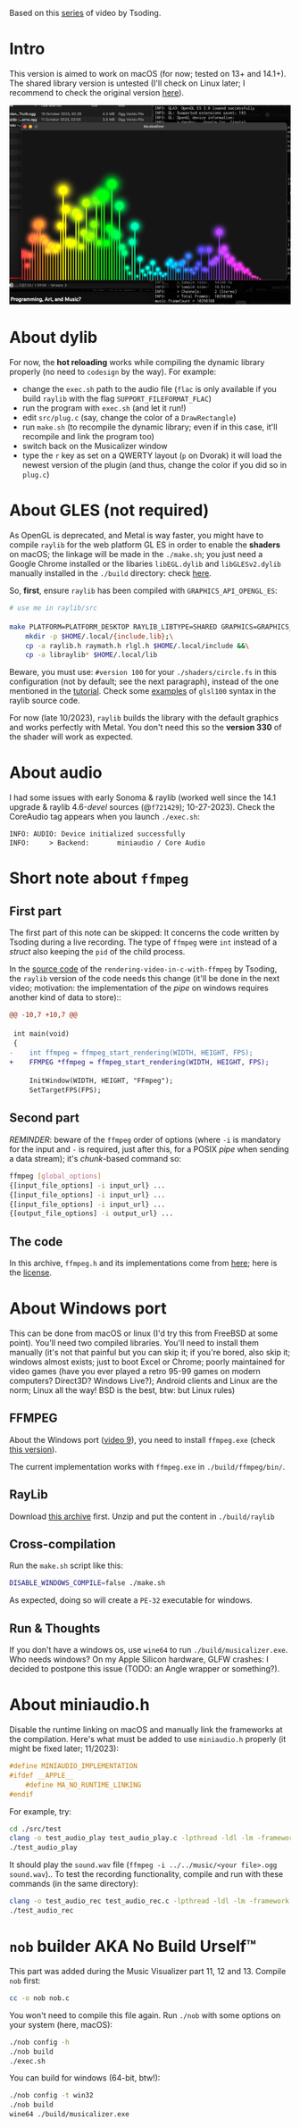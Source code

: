 Based on this [series](https://www.youtube.com/playlist?list=PLpM-Dvs8t0Vak1rrE2NJn8XYEJ5M7-BqT
)
of video by Tsoding.

Intro
=====

This version is aimed to work on macOS (for now; tested on 13+ and 14.1+).
The shared library version is untested (I'll check on Linux later; I recommend
to check the original version [here](https://github.com/tsoding/musializer)).

![Example of display](./resources/images/musicalizer_by_tsoding_macos_version.png "Example of display (WIP)")

About dylib
===========

For now, the **hot reloading** works while compiling the dynamic library
properly (no need to `codesign` by the way). For example:
- change the `exec.sh` path to the audio file (`flac` is only available if
you build `raylib` with the flag `SUPPORT_FILEFORMAT_FLAC`)
- run the program with `exec.sh` (and let it run!)
- edit `src/plug.c` (say, change the color of a `DrawRectangle`) 
- run `make.sh` (to recompile the dynamic library; even if in this case,
  it'll recompile and link the program too)
- switch back on the Musicalizer window
- type the `r` key as set on a QWERTY layout (`p` on Dvorak)
it will load the newest version of the plugin (and thus, change the color if
you did so in `plug.c`)

About GLES (not required)
=========================

As OpenGL is deprecated, and Metal is way faster, you might have to compile
`raylib` for the web platform GL ES in order to enable the **shaders** on macOS;
the linkage will be made in the `./make.sh`; you just need a Google Chrome
installed or the libaries `libEGL.dylib` and `libGLESv2.dylib` manually
installed in the `./build` directory: check
[here](https://github.com/grplyler/raylib-articles#3-quickstart-short-version-using-angle-from-your-browser).

So, **first**, ensure `raylib` has been compiled with `GRAPHICS_API_OPENGL_ES`:

```sh
# use me in raylib/src

make PLATFORM=PLATFORM_DESKTOP RAYLIB_LIBTYPE=SHARED GRAPHICS=GRAPHICS_API_OPENGL_ES && \
    mkdir -p $HOME/.local/{include,lib};\
    cp -a raylib.h raymath.h rlgl.h $HOME/.local/include &&\
    cp -a libraylib* $HOME/.local/lib
```

Beware, you must use: `#version 100` for your `./shaders/circle.fs` in this
configuration (not by default; see the next paragraph),
instead of the one mentioned in the
[tutorial](https://www.youtube.com/watch?v=1pqIg-Ug7bU&list=PLpM-Dvs8t0Vak1rrE2NJn8XYEJ5M7-BqT&index=7).
Check some [examples](https://github.com/raysan5/raylib/blob/master/examples/shaders/resources/shaders/glsl100/bloom.fs)
of `glsl100` syntax in the raylib source code.

For now (late 10/2023), `raylib` builds the library with the default
graphics and works perfectly with Metal. You don't need this so the
**version 330** of the shader will work as expected.

About audio
===========

I had some issues with early Sonoma & raylib (worked well since the 14.1 upgrade
& raylib 4.6-*devel* sources (@`f721429`); 10-27-2023). Check the CoreAudio tag
appears when you launch `./exec.sh`:

```
INFO: AUDIO: Device initialized successfully
INFO:     > Backend:       miniaudio / Core Audio
```

Short note about `ffmpeg`
=========================

First part
----------

The first part of this note can be skipped: It concerns the code written by Tsoding
during a live recording. The type of `ffmpeg` were `int` instead
of a *struct* also keeping the `pid` of the child process.

In the [source code](https://github.com/tsoding/rendering-video-in-c-with-ffmpeg/tree/1347d5356987f1d9b131a6c59ab72748599dee7f)
of the `rendering-video-in-c-with-ffmpeg` by Tsoding, the `raylib` version
of the code needs this change (it'll be done in the next video; motivation:
the implementation of the *pipe* on windows requires another kind of data
to store)::

```patch
@@ -10,7 +10,7 @@

 int main(void)
 {
-    int ffmpeg = ffmpeg_start_rendering(WIDTH, HEIGHT, FPS);
+    FFMPEG *ffmpeg = ffmpeg_start_rendering(WIDTH, HEIGHT, FPS);

     InitWindow(WIDTH, HEIGHT, "FFmpeg");
     SetTargetFPS(FPS);
```

Second part
-----------

*REMINDER*: beware of the `ffmpeg` order of options (where `-i` is
mandatory for the input and `-` is required, just after this, for a
POSIX *pipe* when sending a data stream);
it's *chunk*-based command so:

```sh
ffmpeg [global_options]
{[input_file_options] -i input_url} ...
{[input_file_options] -i input_url} ...
{[input_file_options] -i input_url} ...
{[output_file_options] -i output_url} ...
```

The code
--------

In this archive, `ffmpeg.h` and its implementations come from [here](https://github.com/tsoding/musializer/blob/master/src/ffmpeg.h); 
here is the [license](https://github.com/tsoding/musializer/blob/master/LICENSE).

About Windows port
==================

This can be done from macOS or linux (I'd try this from FreeBSD at some point).
You'll need two compiled libraries. You'll need to install them manually 
(it's not that painful but you can skip it; if you're
bored, also skip it; windows almost exists; just to boot Excel or Chrome;
poorly maintained for video games (have you ever played a retro 95-99 games on 
modern computers? Direct3D? Windows Live?); Android clients
and Linux are the norm; Linux all the way! BSD is the best, btw: but Linux
rules)

FFMPEG
------

About the Windows port ([video 9](https://www.youtube.com/watch?v=EB96Auoag6g&list=PLpM-Dvs8t0Vak1rrE2NJn8XYEJ5M7-BqT&index=9)),
you need to install `ffmpeg.exe` (check [this version](https://www.gyan.dev/ffmpeg/builds/packages/ffmpeg-2023-10-18-git-e7a6bba51a-essentials_build.7z)).

The current implementation works with `ffmpeg.exe` in `./build/ffmpeg/bin/`.

RayLib
------

Download [this archive](https://github.com/raysan5/raylib/releases/download/4.6-dev/raylib-4.6-dev_win64_mingw-w64.zip) first.
Unzip and put the content in `./build/raylib`

Cross-compilation
-----------------

Run the `make.sh` script like this:

```sh
DISABLE_WINDOWS_COMPILE=false ./make.sh
```

As expected, doing so will create  a `PE-32` executable for windows.

Run & Thoughts
--------------

If you don't have a windows os, use `wine64` to run `./build/musicalizer.exe`.
Who needs windows? On my Apple Silicon hardware, GLFW crashes:
I decided to postpone this issue (TODO: an Angle wrapper or something?).

About miniaudio.h
=================

Disable the runtime linking on macOS and manually link the frameworks at
the compilation. Here's what must be added to use `miniaudio.h` properly
(it might be fixed later; 11/2023):

```c
#define MINIAUDIO_IMPLEMENTATION
#ifdef __APPLE__
    #define MA_NO_RUNTIME_LINKING
#endif
```

For example, try:

```sh
cd ./src/test
clang -o test_audio_play test_audio_play.c -lpthread -ldl -lm -framework CoreFoundation -framework CoreAudio -framework AudioToolbox
./test_audio_play
```

It should play the `sound.wav` file (`ffmpeg -i ../../music/<your file>.ogg sound.wav`)..
To test the recording functionality, compile and run with these commands (in the
same directory):

```sh
clang -o test_audio_rec test_audio_rec.c -lpthread -ldl -lm -framework CoreFoundation -framework CoreAudio -framework AudioToolbox
./test_audio_rec
```

`nob` builder AKA No Build Urself™
==================================

This part was added during the Music Visualizer part 11, 12 and 13.
Compile `nob` first:

```sh
cc -o nob nob.c
```

You won't need to compile this file again. Run `./nob` with some options
on your system (here, macOS):

```sh
./nob config -h
./nob build
./exec.sh
```

You can build for windows (64-bit, btw!):

```sh
./nob config -t win32
./nob build
wine64 ./build/musicalizer.exe
```
